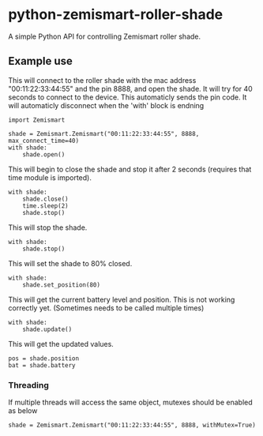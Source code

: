 # python-zemismart-roller-shade
A simple Python API for controlling Zemismart roller shade.

## Example use
This will connect to the roller shade with the mac address "00:11:22:33:44:55" and the pin 8888, and open the shade. It will try for 40 seconds to connect to the device. This automaticly sends the pin code. It will automaticly disconnect when the 'with' block is endning
```
import Zemismart

shade = Zemismart.Zemismart("00:11:22:33:44:55", 8888, max_connect_time=40)
with shade:
    shade.open()
```

This will begin to close the shade and stop it after 2 seconds (requires that time module is imported).
```
with shade:
    shade.close()
    time.sleep(2)
    shade.stop()
```

This will stop the shade.
```
with shade:
    shade.stop()
```

This will set the shade to 80% closed.
```
with shade:
    shade.set_position(80)
```

This will get the current battery level and position.
This is not working correctly yet. (Sometimes needs to be called multiple times)   
```
with shade:
    shade.update()
```
This will get the updated values.

```
pos = shade.position
bat = shade.battery
```

### Threading
If multiple threads will access the same object, mutexes should be enabled as below
```
shade = Zemismart.Zemismart("00:11:22:33:44:55", 8888, withMutex=True)
```



